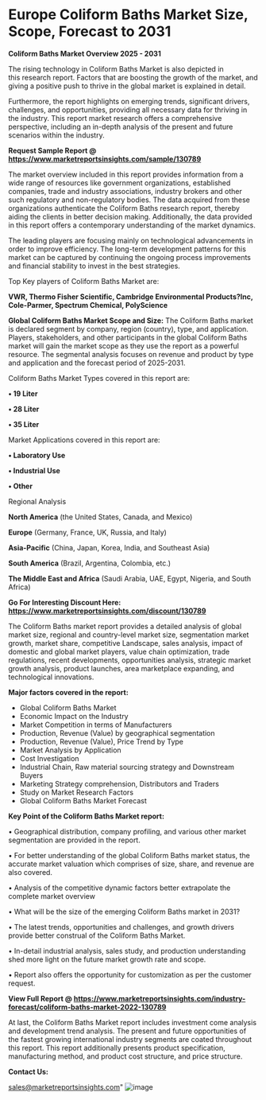 # Europe Coliform Baths Market Size, Scope, Forecast to 2031

<Strong> Coliform Baths Market Overview 2025 - 2031</strong>

The rising technology in Coliform Baths Market is also depicted in this research report. Factors that are boosting the growth of the market, and giving a positive push to thrive in the global market is explained in detail.

Furthermore, the report highlights on emerging trends, significant drivers, challenges, and opportunities, providing all necessary data for thriving in the industry. This report market research offers a comprehensive perspective, including an in-depth analysis of the present and future scenarios within the industry.

<strong>Request Sample Report @ <a href=https://www.marketreportsinsights.com/sample/130789>https://www.marketreportsinsights.com/sample/130789</a></strong>

The market overview included in this report provides information from a wide range of resources like government organizations, established companies, trade and industry associations, industry brokers and other such regulatory and non-regulatory bodies. The data acquired from these organizations authenticate the Coliform Baths research report, thereby aiding the clients in better decision making. Additionally, the data provided in this report offers a contemporary understanding of the market dynamics.

The leading players are focusing mainly on technological advancements in order to improve efficiency. The long-term development patterns for this market can be captured by continuing the ongoing process improvements and financial stability to invest in the best strategies.

Top Key players of Coliform Baths Market are:

<strong>VWR, Thermo Fisher Scientific, Cambridge Environmental Products?Inc, Cole-Parmer, Spectrum Chemical, PolyScience</strong>

<strong><b>Global Coliform Baths Market Scope and Size:</b></strong>
The Coliform Baths market is declared segment by company, region (country), type, and application. Players, stakeholders, and other participants in the global Coliform Baths market will gain the market scope as they use the report as a powerful resource. The segmental analysis focuses on revenue and product by type and application and the forecast period of 2025-2031.

Coliform Baths Market Types covered in this report are:

<strong>• 19 Liter

• 28 Liter

• 35 Liter</strong>

Market Applications covered in this report are:

<strong>• Laboratory Use

• Industrial Use

• Other</strong> 

Regional Analysis

<strong>North America</strong> (the United States, Canada, and Mexico)

<strong>Europe</strong> (Germany, France, UK, Russia, and Italy)

<strong>Asia-Pacific</strong> (China, Japan, Korea, India, and Southeast Asia)

<strong>South America</strong> (Brazil, Argentina, Colombia, etc.)

<strong>The Middle East and Africa</strong> (Saudi Arabia, UAE, Egypt, Nigeria, and South Africa)

<strong>Go For Interesting Discount Here: <a href=https://www.marketreportsinsights.com/discount/130789>https://www.marketreportsinsights.com/discount/130789</a></strong>

The Coliform Baths market report provides a detailed analysis of global market size, regional and country-level market size, segmentation market growth, market share, competitive Landscape, sales analysis, impact of domestic and global market players, value chain optimization, trade regulations, recent developments, opportunities analysis, strategic market growth analysis, product launches, area marketplace expanding, and technological innovations.

<strong><b>Major factors covered in the report:</b></strong>
<ul>
  <li>Global Coliform Baths Market </li>
  <li>Economic Impact on the Industry</li>
  <li>Market Competition in terms of Manufacturers</li>
  <li>Production, Revenue (Value) by geographical segmentation</li>
  <li>Production, Revenue (Value), Price Trend by Type</li>
  <li>Market Analysis by Application</li>
  <li>Cost Investigation</li>
  <li>Industrial Chain, Raw material sourcing strategy and Downstream Buyers</li>
  <li>Marketing Strategy comprehension, Distributors and Traders</li>
  <li>Study on Market Research Factors</li>
  <li>Global Coliform Baths Market Forecast</li>
</ul>

<strong><b>Key Point of the Coliform Baths Market report:</b></strong>

• Geographical distribution, company profiling, and various other market segmentation are provided in the report.

• For better understanding of the global Coliform Baths market status, the accurate market valuation which comprises of size, share, and revenue are also covered.

• Analysis of the competitive dynamic factors better extrapolate the complete market overview

• What will be the size of the emerging Coliform Baths market in 2031?

• The latest trends, opportunities and challenges, and growth drivers provide better construal of the Coliform Baths Market.

• In-detail industrial analysis, sales study, and production understanding shed more light on the future market growth rate and scope.

• Report also offers the opportunity for customization as per the customer request.

<strong><b>View Full Report @ <a href=https://www.marketreportsinsights.com/industry-forecast/coliform-baths-market-2022-130789>https://www.marketreportsinsights.com/industry-forecast/coliform-baths-market-2022-130789</a></b></strong>


At last, the Coliform Baths Market report includes investment come analysis and development trend analysis. The present and future opportunities of the fastest growing international industry segments are coated throughout this report. This report additionally presents product specification, manufacturing method, and product cost structure, and price structure.

<strong>Contact Us:</strong>

sales@marketreportsinsights.com"
![image](https://github.com/user-attachments/assets/666f50a1-942d-4e69-bfe5-7f5f0afba4e1)
